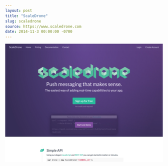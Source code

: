 ```yaml
---
layout: post 
title: "ScaleDrone"
slug: scaledrone
source: https://www.scaledrone.com
date: 2014-11-3 00:00:00 -0700
---
```


<img src="/screenshots/scaledrone.jpg">
